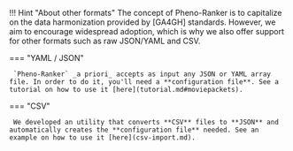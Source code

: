 !!! Hint "About other formats"
    The concept of Pheno-Ranker is to capitalize on the data harmonization provided by [GA4GH] standards. However, we aim to encourage widespread adoption, which is why we also offer support for other formats such as raw JSON/YAML and CSV.

=== "YAML / JSON"

     `Pheno-Ranker` _a priori_ accepts as input any JSON or YAML array file. In order to do it, you'll need a **configuration file**. See a tutorial on how to use it [here](tutorial.md#moviepackets).

=== "CSV"

     We developed an utility that converts **CSV** files to **JSON** and automatically creates the **configuration file** needed. See an example on how to use it [here](csv-import.md). 
